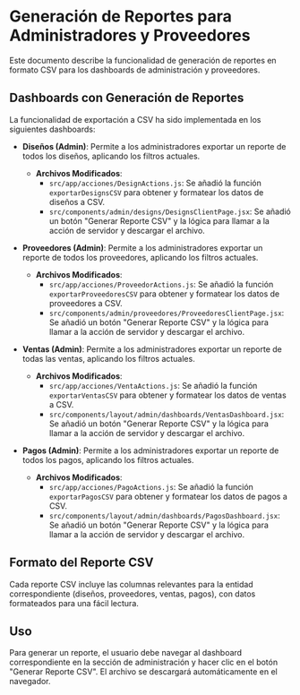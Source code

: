 # Generación de Reportes para Administradores y Proveedores

Este documento describe la funcionalidad de generación de reportes en formato CSV para los dashboards de administración y proveedores.

## Dashboards con Generación de Reportes

La funcionalidad de exportación a CSV ha sido implementada en los siguientes dashboards:

*   **Diseños (Admin)**: Permite a los administradores exportar un reporte de todos los diseños, aplicando los filtros actuales.
    *   **Archivos Modificados**:
        *   `src/app/acciones/DesignActions.js`: Se añadió la función `exportarDesignsCSV` para obtener y formatear los datos de diseños a CSV.
        *   `src/components/admin/designs/DesignsClientPage.jsx`: Se añadió un botón "Generar Reporte CSV" y la lógica para llamar a la acción de servidor y descargar el archivo.

*   **Proveedores (Admin)**: Permite a los administradores exportar un reporte de todos los proveedores, aplicando los filtros actuales.
    *   **Archivos Modificados**:
        *   `src/app/acciones/ProveedorActions.js`: Se añadió la función `exportarProveedoresCSV` para obtener y formatear los datos de proveedores a CSV.
        *   `src/components/admin/proveedores/ProveedoresClientPage.jsx`: Se añadió un botón "Generar Reporte CSV" y la lógica para llamar a la acción de servidor y descargar el archivo.

*   **Ventas (Admin)**: Permite a los administradores exportar un reporte de todas las ventas, aplicando los filtros actuales.
    *   **Archivos Modificados**:
        *   `src/app/acciones/VentaActions.js`: Se añadió la función `exportarVentasCSV` para obtener y formatear los datos de ventas a CSV.
        *   `src/components/layout/admin/dashboards/VentasDashboard.jsx`: Se añadió un botón "Generar Reporte CSV" y la lógica para llamar a la acción de servidor y descargar el archivo.

*   **Pagos (Admin)**: Permite a los administradores exportar un reporte de todos los pagos, aplicando los filtros actuales.
    *   **Archivos Modificados**:
        *   `src/app/acciones/PagoActions.js`: Se añadió la función `exportarPagosCSV` para obtener y formatear los datos de pagos a CSV.
        *   `src/components/layout/admin/dashboards/PagosDashboard.jsx`: Se añadió un botón "Generar Reporte CSV" y la lógica para llamar a la acción de servidor y descargar el archivo.

## Formato del Reporte CSV

Cada reporte CSV incluye las columnas relevantes para la entidad correspondiente (diseños, proveedores, ventas, pagos), con datos formateados para una fácil lectura.

## Uso

Para generar un reporte, el usuario debe navegar al dashboard correspondiente en la sección de administración y hacer clic en el botón "Generar Reporte CSV". El archivo se descargará automáticamente en el navegador.
